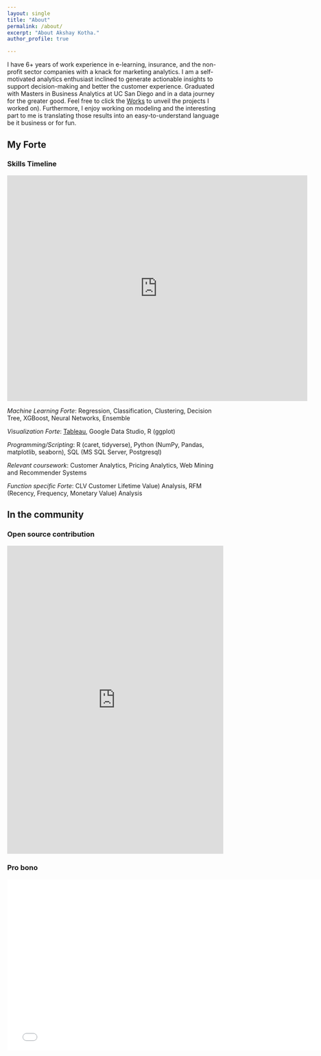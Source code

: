 ```yaml
---
layout: single
title: "About"
permalink: /about/
excerpt: "About Akshay Kotha."
author_profile: true

---
```


I have 6+ years of work experience in e-learning, insurance, and the non-profit sector companies with a knack for marketing analytics. I am a self-motivated analytics enthusiast inclined to generate actionable insights to support decision-making and better the customer experience. Graduated with Masters in Business Analytics at UC San Diego and in a data journey for the greater good. Feel free to click the [Works](https://akshayreddykotha.github.io/works/) to unveil the projects I worked on). Furthermore, I enjoy working on modeling and the interesting part to me is translating those results into an easy-to-understand language be it business or for fun.

## My Forte
 
<!-- <img src="{{ site.url }}{{ site.baseurl }}/images/my-background4.JPG" alt=""> -->

### Skills Timeline

<iframe width="700" height="526" src="https://lookerstudio.google.com/embed/reporting/8b04fa7b-340e-4179-8d71-26348771a44f/page/p_8c6d4clm3c" frameborder="0" style="border:0" allowfullscreen></iframe>

*Machine Learning Forte*: Regression, Classification, Clustering, Decision Tree, XGBoost, Neural Networks, Ensemble

*Visualization Forte*: [Tableau](https://public.tableau.com/profile/akshaykotha#!/), Google Data Studio, R (ggplot)

*Programming/Scripting*: R (caret, tidyverse), Python (NumPy, Pandas, matplotlib, seaborn), SQL (MS SQL Server, Postgresql)

*Relevant coursework*: Customer Analytics, Pricing Analytics, Web Mining and Recommender Systems

*Function specific Forte*: CLV Customer Lifetime Value) Analysis, RFM (Recency, Frequency, Monetary Value) Analysis

## In the community

### Open source contribution

<iframe src="https://www.linkedin.com/embed/feed/update/urn:li:share:6807780799031582720" height="718" width="504" frameborder="0" allowfullscreen="" title="Embedded post"></iframe>

### Pro bono

<iframe src="/images/catchafire-impact.jpg" height="399" width="760" frameborder="0" allowfullscreen="" title="Embedded Image"></iframe>

<!-- <iframe src="/images/catchafire-impact.jpg" height="100%" width="100%" frameborder="0" allowfullscreen="" title="Embedded Image"></iframe> -->
